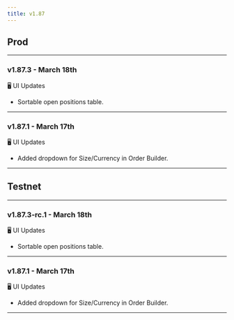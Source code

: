 ```yaml
---
title: v1.87
---
```

## Prod
---
### v1.87.3 - March 18th
🖥️  UI Updates
* Sortable open positions table.
---
### v1.87.1 - March 17th
🖥️  UI Updates
* Added dropdown for Size/Currency in Order Builder.
---

## Testnet
---
### v1.87.3-rc.1 - March 18th
🖥️  UI Updates
* Sortable open positions table.
---
### v1.87.1 - March 17th
🖥️  UI Updates
* Added dropdown for Size/Currency in Order Builder.
---
